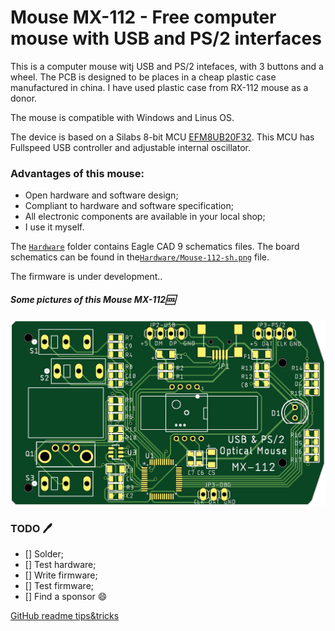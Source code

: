 # Mouse MX-112 - Free computer mouse with USB and PS/2 interfaces

This is a computer mouse witj USB and PS/2 intefaces, with 3 buttons and a wheel. The PCB is designed to be places in a cheap plastic case manufactured in china. I have used plastic case from RX-112 mouse as a donor.

The mouse is compatible with Windows and Linus OS.

The device is based on a Silabs 8-bit MCU [EFM8UB20F32](https://www.silabs.com/mcu/8-bit/efm8-universal-bee/device.efm8ub20f32g-qfp32). This MCU has Fullspeed USB controller and adjustable internal oscillator.

### Advantages of this mouse:
* Open hardware and software design;
* Compliant to hardware and software specification;
* All electronic components are available in your local shop;
* I use it myself.

The [`Hardware`](Hardware) folder contains Eagle CAD 9 schematics files. The board schematics can be found in the[`Hardware/Mouse-112-sh.png`](Hardware/Mouse-112-sh.png) file.

The firmware is under development..

##### Some pictures of this Mouse MX-112:cool:
!['PCB image'](Hardware/MX-112-top.png)

### TODO :pen:
- [] Solder;
- [] Test hardware;
- [] Write firmware;
- [] Test firmware;
- [] Find a sponsor :smile:

[GitHub readme tips&tricks](https://help.github.com/articles/basic-writing-and-formatting-syntax/)
